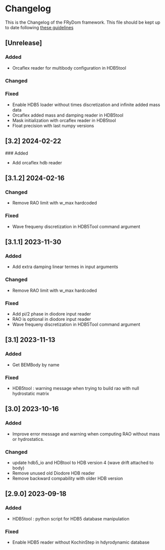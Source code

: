 # Changelog

This is the Changelog of the FRyDom framework.
This file should be kept up to date following [these guidelines](https://keepachangelog.com/en/1.0.0/)

## [Unrelease]

### Added 

- Orcaflex reader for multibody configuration in HDB5tool

### Changed

### Fixed

- Enable HDB5 loader without times discretization and infinite added mass data
- Orcaflex added mass and damping reader in HDB5tool
- Mask initialization with orcaflex reader in HDB5tool
- Float precision with last numpy versions

## [3.2] 2024-02-22

### Added

- Add orcaflex hdb reader


## [3.1.2] 2024-02-16

### Changed

- Remove RAO limit with w_max hardcoded 

### Fixed

- Wave frequeny discretization in HDB5Tool command argument

## [3.1.1] 2023-11-30

### Added 

- Add extra damping linear termes in input arguments

### Changed

- Remove RAO limit with w_max hardcoded 

### Fixed

- Add pi/2 phase in diodore input reader
- RAO is optional in diodore input reader
- Wave frequeny discretization in HDB5Tool command argument

## [3.1] 2023-11-13

### Added 

- Get BEMBody by name 

### Fixed

- HDB5tool : warning message when trying to build rao with null hydrostatic matrix

## [3.0] 2023-10-16

### Added
- Improve error message and warning when computing RAO without mass or hydrostatics.

### Changed
- update hdb5_io and HDBtool to HDB version 4 (wave drift attached to body)
- Remove unused old Diodore HDB reader
- Remove backward compability with older HDB version

## [2.9.0] 2023-09-18

### Added
- HDB5tool : python script for HDB5 database manipulation

### Fixed
- Enable HDB5 reader without KochinStep in hdyrodynamic database
